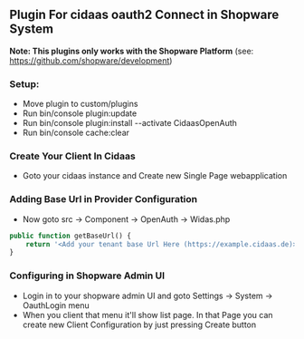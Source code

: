 ## Plugin For cidaas oauth2 Connect in Shopware System

**Note: This plugins only works with the Shopware Platform** (see: https://github.com/shopware/development)

### Setup:

- Move plugin to custom/plugins
- Run bin/console plugin:update
- Run bin/console plugin:install --activate CidaasOpenAuth
- Run bin/console cache:clear

### Create Your Client In Cidaas

- Goto your cidaas instance and Create new Single Page webapplication

### Adding Base Url in Provider Configuration

- Now goto src -> Component -> OpenAuth -> Widas.php

```php
public function getBaseUrl() {
    return '<Add your tenant base Url Here (https://example.cidaas.de)>';
}
```

### Configuring in Shopware Admin UI

- Login in to your shopware admin UI and goto Settings -> System -> OauthLogin menu
- When you client that menu it'll show list page. In that Page you can create new Client Configuration by just pressing Create button